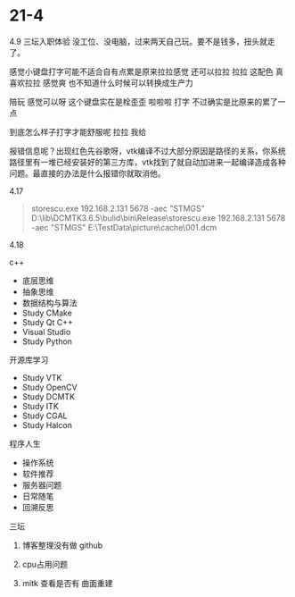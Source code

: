 # 21-4




4.9
三坛入职体验 
没工位、没电脑，过来两天自己玩。要不是钱多，扭头就走了。



感觉小键盘打字可能不适合自有点累是原来拉拉感觉 还可以拉拉 拉拉 这配色 真喜欢拉拉 
感觉爽 也不知道什么时候可以转换成生产力

陪玩 感觉可以呀 这个键盘实在是栓歪歪 啦啦啦 打字    不过确实是比原来的累了一点 

到底怎么样子打字才能舒服呢 拉拉 我给  

报错信息呢？出现红色先谷歌呀，vtk编译不过大部分原因是路径的关系，你系统路径里有一堆已经安装好的第三方库，vtk找到了就自动加进来一起编译造成各种问题。最直接的办法是什么报错你就取消他。




4.17

> storescu.exe 192.168.2.131 5678 -aec "STMGS" 
D:\lib\DCMTK3.6.5\bulid\bin\Release\storescu.exe 192.168.2.131 5678 -aec "STMGS" E:\TestData\picture\cache\001.dcm



4.18

c++
* 底层思维
* 抽象思维
* 数据结构与算法
* Study CMake
* Study Qt C++
* Visual Studio
* Study Python

开源库学习
* Study VTK
* Study OpenCV
* Study DCMTK
* Study ITK
* Study CGAL
* Study Halcon

程序人生
* 操作系统
* 软件推荐
* 服务器问题
* 日常随笔
* 回溯反思

三坛


1. 博客整理没有做  github

2. cpu占用问题

3. mitk 查看是否有 曲面重建




